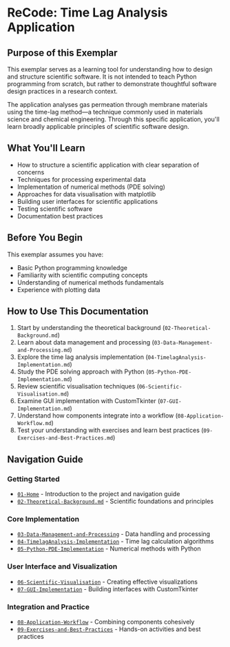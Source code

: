 # ReCode: Time Lag Analysis Application


## Purpose of this Exemplar

This exemplar serves as a learning tool for understanding how to design and structure scientific software. It is not intended to teach Python programming from scratch, but rather to demonstrate thoughtful software design practices in a research context.


The application analyses gas permeation through membrane materials using the time-lag method—a technique commonly used in materials science and chemical engineering. Through this specific application, you'll learn broadly applicable principles of scientific software design.

## What You'll Learn

- How to structure a scientific application with clear separation of concerns
- Techniques for processing experimental data
- Implementation of numerical methods (PDE solving)
- Approaches for data visualisation with matplotlib
- Building user interfaces for scientific applications
- Testing scientific software
- Documentation best practices

## Before You Begin

This exemplar assumes you have:

- Basic Python programming knowledge
- Familiarity with scientific computing concepts
- Understanding of numerical methods fundamentals
- Experience with plotting data

## How to Use This Documentation

1. Start by understanding the theoretical background (`02-Theoretical-Background.md`)
2. Learn about data management and processing (`03-Data-Management-and-Processing.md`)
3. Explore the time lag analysis implementation (`04-TimelagAnalysis-Implementation.md`)
4. Study the PDE solving approach with Python (`05-Python-PDE-Implementation.md`)
5. Review scientific visualisation techniques (`06-Scientific-Visualisation.md`)
6. Examine GUI implementation with CustomTkinter (`07-GUI-Implementation.md`)
7. Understand how components integrate into a workflow (`08-Application-Workflow.md`)
8. Test your understanding with exercises and learn best practices (`09-Exercises-and-Best-Practices.md`)

## Navigation Guide

### Getting Started
- [`01-Home`](01-Home.md) - Introduction to the project and navigation guide
- [`02-Theoretical-Background.md`](02-Theoretical-Background.md) - Scientific foundations and principles

### Core Implementation
- [`03-Data-Management-and-Processing`](03-Data-Management-and-Processing.md) - Data handling and processing
- [`04-TimelagAnalysis-Implementation`](04-TimelagAnalysis-Implementation.md) - Time lag calculation algorithms
- [`05-Python-PDE-Implementation`](05-Python-PDE-Implementation.md) - Numerical methods with Python

### User Interface and Visualization
- [`06-Scientific-Visualisation`](06-Scientific-Visualiation.md) - Creating effective visualizations
- [`07-GUI-Implementation`](07-GUI-Implementation.md) - Building interfaces with CustomTkinter

### Integration and Practice
- [`08-Application-Workflow`](08-Application-Workflow.md) - Combining components cohesively
- [`09-Exercises-and-Best-Practices`](09-Exercises-and-Best-Practices.md) - Hands-on activities and best practices